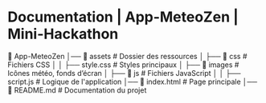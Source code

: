# Documentation | App-MeteoZen | Mini-Hackathon

📂 App-MeteoZen
│── 📂 assets             # Dossier des ressources
│    ├── 📂 css          # Fichiers CSS
│    │   ├── style.css   # Styles principaux
│    ├── 📂 images       # Icônes météo, fonds d’écran
│    ├── 📂 js           # Fichiers JavaScript
│    │   ├── script.js   # Logique de l'application
│── 📄 index.html        # Page principale
│── 📄 README.md         # Documentation du projet

